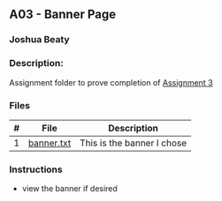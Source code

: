 ## A03 - Banner Page
### Joshua Beaty
### Description:
Assignment folder to prove completion of [Assignment 3](https://github.com/rugbyprof/2143-Object-Oriented-Programming/tree/master/Assignments/02-A03)

### Files

|   #   | File            | Description                                        |
| :---: | --------------- | -------------------------------------------------- |
|   1   | [banner.txt](https://github.com/Majestic-Joker/2143-OOP-Beaty)       | This is the banner I chose |


### Instructions

- view the banner if desired